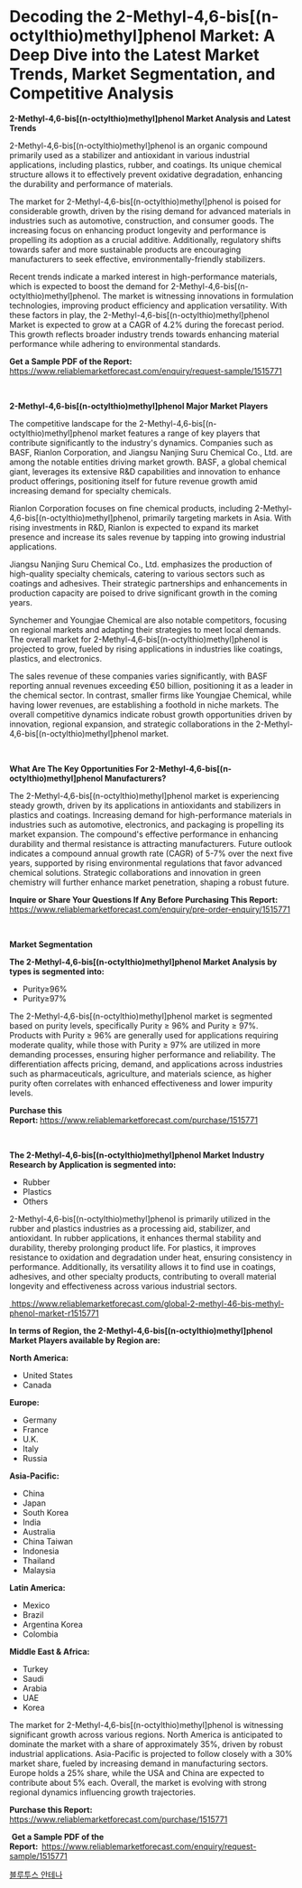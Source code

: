 <p><h1>Decoding the 2-Methyl-4,6-bis[(n-octylthio)methyl]phenol Market: A Deep Dive into the Latest Market Trends, Market Segmentation, and Competitive Analysis</h1></p><p><strong>2-Methyl-4,6-bis[(n-octylthio)methyl]phenol Market Analysis and Latest Trends</strong></p>
<p><p>2-Methyl-4,6-bis[(n-octylthio)methyl]phenol is an organic compound primarily used as a stabilizer and antioxidant in various industrial applications, including plastics, rubber, and coatings. Its unique chemical structure allows it to effectively prevent oxidative degradation, enhancing the durability and performance of materials.</p><p>The market for 2-Methyl-4,6-bis[(n-octylthio)methyl]phenol is poised for considerable growth, driven by the rising demand for advanced materials in industries such as automotive, construction, and consumer goods. The increasing focus on enhancing product longevity and performance is propelling its adoption as a crucial additive. Additionally, regulatory shifts towards safer and more sustainable products are encouraging manufacturers to seek effective, environmentally-friendly stabilizers.</p><p>Recent trends indicate a marked interest in high-performance materials, which is expected to boost the demand for 2-Methyl-4,6-bis[(n-octylthio)methyl]phenol. The market is witnessing innovations in formulation technologies, improving product efficiency and application versatility. With these factors in play, the 2-Methyl-4,6-bis[(n-octylthio)methyl]phenol Market is expected to grow at a CAGR of 4.2% during the forecast period. This growth reflects broader industry trends towards enhancing material performance while adhering to environmental standards.</p></p>
<p><strong>Get a Sample PDF of the Report:&nbsp;</strong> <a href="https://www.reliablemarketforecast.com/enquiry/request-sample/1515771?utm_campaign=1080&utm_medium=2&utm_source=Github&utm_content=ia&utm_term=18012025&utm_id=2-methyl-46-bisn-octylthiomethylphenol">https://www.reliablemarketforecast.com/enquiry/request-sample/1515771</a></p>
<p>&nbsp;</p>
<p><strong>2-Methyl-4,6-bis[(n-octylthio)methyl]phenol Major Market Players</strong></p>
<p><p>The competitive landscape for the 2-Methyl-4,6-bis[(n-octylthio)methyl]phenol market features a range of key players that contribute significantly to the industry's dynamics. Companies such as BASF, Rianlon Corporation, and Jiangsu Nanjing Suru Chemical Co., Ltd. are among the notable entities driving market growth. BASF, a global chemical giant, leverages its extensive R&D capabilities and innovation to enhance product offerings, positioning itself for future revenue growth amid increasing demand for specialty chemicals.</p><p>Rianlon Corporation focuses on fine chemical products, including 2-Methyl-4,6-bis[(n-octylthio)methyl]phenol, primarily targeting markets in Asia. With rising investments in R&D, Rianlon is expected to expand its market presence and increase its sales revenue by tapping into growing industrial applications.</p><p>Jiangsu Nanjing Suru Chemical Co., Ltd. emphasizes the production of high-quality specialty chemicals, catering to various sectors such as coatings and adhesives. Their strategic partnerships and enhancements in production capacity are poised to drive significant growth in the coming years.</p><p>Synchemer and Youngjae Chemical are also notable competitors, focusing on regional markets and adapting their strategies to meet local demands. The overall market for 2-Methyl-4,6-bis[(n-octylthio)methyl]phenol is projected to grow, fueled by rising applications in industries like coatings, plastics, and electronics.</p><p>The sales revenue of these companies varies significantly, with BASF reporting annual revenues exceeding €50 billion, positioning it as a leader in the chemical sector. In contrast, smaller firms like Youngjae Chemical, while having lower revenues, are establishing a foothold in niche markets. The overall competitive dynamics indicate robust growth opportunities driven by innovation, regional expansion, and strategic collaborations in the 2-Methyl-4,6-bis[(n-octylthio)methyl]phenol market.</p></p>
<p>&nbsp;</p>
<p><strong>What Are The Key Opportunities For 2-Methyl-4,6-bis[(n-octylthio)methyl]phenol Manufacturers?</strong></p>
<p><p>The 2-Methyl-4,6-bis[(n-octylthio)methyl]phenol market is experiencing steady growth, driven by its applications in antioxidants and stabilizers in plastics and coatings. Increasing demand for high-performance materials in industries such as automotive, electronics, and packaging is propelling its market expansion. The compound's effective performance in enhancing durability and thermal resistance is attracting manufacturers. Future outlook indicates a compound annual growth rate (CAGR) of 5-7% over the next five years, supported by rising environmental regulations that favor advanced chemical solutions. Strategic collaborations and innovation in green chemistry will further enhance market penetration, shaping a robust future.</p></p>
<p><strong>Inquire or Share Your Questions If Any Before Purchasing This Report:</strong> <a href="https://www.reliablemarketforecast.com/enquiry/pre-order-enquiry/1515771?utm_campaign=1080&utm_medium=2&utm_source=Github&utm_content=ia&utm_term=18012025&utm_id=2-methyl-46-bisn-octylthiomethylphenol">https://www.reliablemarketforecast.com/enquiry/pre-order-enquiry/1515771</a></p>
<p>&nbsp;</p>
<p><strong>Market Segmentation</strong></p>
<p><strong>The 2-Methyl-4,6-bis[(n-octylthio)methyl]phenol Market Analysis by types is segmented into:</strong></p>
<p><ul><li>Purity≥96%</li><li>Purity≥97%</li></ul></p>
<p><p>The 2-Methyl-4,6-bis[(n-octylthio)methyl]phenol market is segmented based on purity levels, specifically Purity ≥ 96% and Purity ≥ 97%. Products with Purity ≥ 96% are generally used for applications requiring moderate quality, while those with Purity ≥ 97% are utilized in more demanding processes, ensuring higher performance and reliability. The differentiation affects pricing, demand, and applications across industries such as pharmaceuticals, agriculture, and materials science, as higher purity often correlates with enhanced effectiveness and lower impurity levels.</p></p>
<p><strong>Purchase this Report:&nbsp;</strong><a href="https://www.reliablemarketforecast.com/purchase/1515771?utm_campaign=1080&utm_medium=2&utm_source=Github&utm_content=ia&utm_term=18012025&utm_id=2-methyl-46-bisn-octylthiomethylphenol">https://www.reliablemarketforecast.com/purchase/1515771</a></p>
<p>&nbsp;</p>
<p><strong>The 2-Methyl-4,6-bis[(n-octylthio)methyl]phenol Market Industry Research by Application is segmented into:</strong></p>
<p><ul><li>Rubber</li><li>Plastics</li><li>Others</li></ul></p>
<p><p>2-Methyl-4,6-bis[(n-octylthio)methyl]phenol is primarily utilized in the rubber and plastics industries as a processing aid, stabilizer, and antioxidant. In rubber applications, it enhances thermal stability and durability, thereby prolonging product life. For plastics, it improves resistance to oxidation and degradation under heat, ensuring consistency in performance. Additionally, its versatility allows it to find use in coatings, adhesives, and other specialty products, contributing to overall material longevity and effectiveness across various industrial sectors.</p></p>
<p><a href="https://www.reliablemarketforecast.com/global-2-methyl-46-bis-methyl-phenol-market-r1515771?utm_campaign=1080&utm_medium=2&utm_source=Github&utm_content=ia&utm_term=18012025&utm_id=2-methyl-46-bisn-octylthiomethylphenol">&nbsp;https://www.reliablemarketforecast.com/global-2-methyl-46-bis-methyl-phenol-market-r1515771</a></p>
<p><strong>In terms of Region, the 2-Methyl-4,6-bis[(n-octylthio)methyl]phenol Market Players available by Region are:</strong></p>
<p>
    <p> <strong> North America: </strong>
        <ul>
            <li>United States</li>
            <li>Canada</li>
        </ul>
        </p> 
    <p> <strong> Europe: </strong>
        <ul>
            <li>Germany</li>
            <li>France</li>
            <li>U.K.</li>
            <li>Italy</li>
            <li>Russia</li>
        </ul>
        </p> 
    <p> <strong> Asia-Pacific: </strong>
        <ul>
            <li>China</li>
            <li>Japan</li>
            <li>South Korea</li>
            <li>India</li>
            <li>Australia</li>
            <li>China Taiwan</li>
            <li>Indonesia</li>
            <li>Thailand</li>
            <li>Malaysia</li>
        </ul>
        </p> 
    <p> <strong> Latin America: </strong>
        <ul>
            <li>Mexico</li>
            <li>Brazil</li>
            <li>Argentina Korea</li>
            <li>Colombia</li>
        </ul>
        </p> 
    <p> <strong> Middle East & Africa: </strong>
        <ul>
            <li>Turkey</li>
            <li>Saudi</li>
            <li>Arabia</li>
            <li>UAE</li>
            <li>Korea</li>
        </ul>
    </p>
    </p>
<p><p>The market for 2-Methyl-4,6-bis[(n-octylthio)methyl]phenol is witnessing significant growth across various regions. North America is anticipated to dominate the market with a share of approximately 35%, driven by robust industrial applications. Asia-Pacific is projected to follow closely with a 30% market share, fueled by increasing demand in manufacturing sectors. Europe holds a 25% share, while the USA and China are expected to contribute about 5% each. Overall, the market is evolving with strong regional dynamics influencing growth trajectories.</p></p>
<p><strong>Purchase this Report: </strong><a href="https://www.reliablemarketforecast.com/purchase/1515771?utm_campaign=1080&utm_medium=2&utm_source=Github&utm_content=ia&utm_term=18012025&utm_id=2-methyl-46-bisn-octylthiomethylphenol">https://www.reliablemarketforecast.com/purchase/1515771</a></p>
<p>&nbsp;<strong>Get a Sample PDF of the Report:&nbsp;&nbsp;</strong><a href="https://www.reliablemarketforecast.com/enquiry/request-sample/1515771?utm_campaign=1080&utm_medium=2&utm_source=Github&utm_content=ia&utm_term=18012025&utm_id=2-methyl-46-bisn-octylthiomethylphenol">https://www.reliablemarketforecast.com/enquiry/request-sample/1515771</a></p>
<p><strong></strong></p>
<p><p><a href="https://github.com/sougarounis/Market-Research-Report-List-6/blob/main/977991631746.md?utm_campaign=1080&utm_medium=2&utm_source=Github&utm_content=ia&utm_term=18012025&utm_id=2-methyl-46-bisn-octylthiomethylphenol">블루투스 안테나</a></p></p>